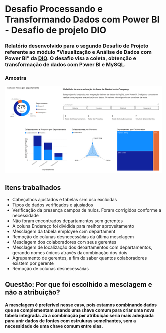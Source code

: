 # Desafio Processando e Transformando Dados com Power BI - Desafio de projeto DIO

### Relatório desenvolvido para o segundo Desafio de Projeto referente ao módulo "Visualização e Análise de Dados com Power BI" da [DIO](https://www.dio.me/). O desafio visa a coleta, obtenção e transformação de dados com Power BI e MySQL.

### Amostra
![Amostra](preview/relatorio.png)

## Itens trabalhados

- Cabeçalhos ajustados e tabelas sem uso excluídas
- Tipos de dados verificados e ajustados
- Verificação da presença campos de nulos. Foram corrigidos conforme a necessidade
- Não foram encontrados departamentos sem gerentes
- A coluna Endereço foi dividida para melhor aproveitamento
- Mesclagem da tabela employee com departament
- Remoção de colunas desnecessárias da última mesclagem
- Mesclagem dos colaboradores com seus gerentes
- Mesclagem de localização dos departamentos com departamentos, gerando nomes únicos através da combinação dos dois
- Agrupamento de gerentes, a fim de saber quantos colaboradores existem por gerente
- Remoção de colunas desnecessárias

## Questão: Por que foi escolhido a mesclagem e não a atribuição?

#### A mesclagem é preferível nesse caso, pois estamos combinando dados que se complementam usando uma chave comum para criar uma nova tabela integrada. Já a combinação por atribuição seria mais adequada para unir dados de fontes com estruturas semelhantes, sem a necessidade de uma chave comum entre elas.


